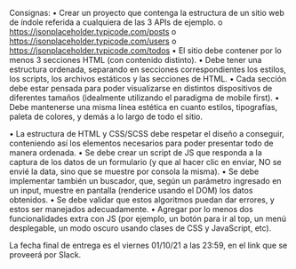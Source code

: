 Consignas:
• Crear un proyecto que contenga la estructura de un sitio web de índole referida a cualquiera de las 3 APIs de ejemplo.
o https://jsonplaceholder.typicode.com/posts
o https://jsonplaceholder.typicode.com/users
o https://jsonplaceholder.typicode.com/todos
• El sitio debe contener por lo menos 3 secciones HTML (con contenido distinto).
• Debe tener una estructura ordenada, separando en secciones correspondientes los estilos, los scripts, los archivos estáticos y las secciones de HTML.
• Cada sección debe estar pensada para poder visualizarse en distintos dispositivos de diferentes tamaños (idealmente utilizando el paradigma de mobile first).
• Debe mantenerse una misma línea estética en cuanto estilos, tipografías, paleta de colores, y demás a lo largo de todo el sitio.

• La estructura de HTML y CSS/SCSS debe respetar el diseño a conseguir, conteniendo así los elementos necesarios para poder presentar todo de manera ordenada.
• Se debe crear un script de JS que responda a la captura de los datos de un formulario (y que al hacer clic en enviar, NO se envié la data, sino que se muestre por consola la misma).
• Se debe implementar también un buscador, que, según un parámetro ingresado en un input, muestre en pantalla (renderice usando el DOM) los datos obtenidos.
• Se debe validar que estos algoritmos puedan dar errores, y estos ser manejados adecuadamente.
• Agregar por lo menos dos funcionalidades extra con JS (por ejemplo, un botón para ir al top, un menú desplegable, un modo oscuro usando clases de CSS y JavaScript, etc).

La fecha final de entrega es el viernes 01/10/21 a las 23:59, en el link que se proveerá por Slack.
